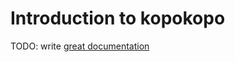# Introduction to kopokopo

TODO: write [great documentation](http://jacobian.org/writing/what-to-write/)
